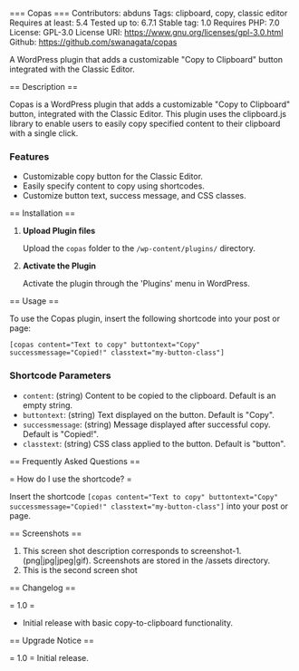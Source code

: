 
=== Copas ===
Contributors: abduns
Tags: clipboard, copy, classic editor
Requires at least: 5.4
Tested up to: 6.7.1
Stable tag: 1.0
Requires PHP: 7.0
License: GPL-3.0
License URI: https://www.gnu.org/licenses/gpl-3.0.html
Github: https://github.com/swanagata/copas

A WordPress plugin that adds a customizable "Copy to Clipboard" button integrated with the Classic Editor.

== Description ==

Copas is a WordPress plugin that adds a customizable "Copy to Clipboard" button, integrated with the Classic Editor. This plugin uses the clipboard.js library to enable users to easily copy specified content to their clipboard with a single click.

### Features

* Customizable copy button for the Classic Editor.
* Easily specify content to copy using shortcodes.
* Customize button text, success message, and CSS classes.

== Installation ==

1. **Upload Plugin files**

   Upload the `copas` folder to the `/wp-content/plugins/` directory.

2. **Activate the Plugin**

   Activate the plugin through the 'Plugins' menu in WordPress.

== Usage ==

To use the Copas plugin, insert the following shortcode into your post or page:

```plaintext
[copas content="Text to copy" buttontext="Copy" successmessage="Copied!" classtext="my-button-class"]
```

### Shortcode Parameters

* `content`: (string) Content to be copied to the clipboard. Default is an empty string.
* `buttontext`: (string) Text displayed on the button. Default is "Copy".
* `successmessage`: (string) Message displayed after successful copy. Default is "Copied!".
* `classtext`: (string) CSS class applied to the button. Default is "button".

== Frequently Asked Questions ==

= How do I use the shortcode? =

Insert the shortcode `[copas content="Text to copy" buttontext="Copy" successmessage="Copied!" classtext="my-button-class"]` into your post or page.

== Screenshots ==

1. This screen shot description corresponds to screenshot-1.(png|jpg|jpeg|gif). Screenshots are stored in the /assets directory.
2. This is the second screen shot

== Changelog ==

= 1.0 =
* Initial release with basic copy-to-clipboard functionality.

== Upgrade Notice ==

= 1.0 =
Initial release.